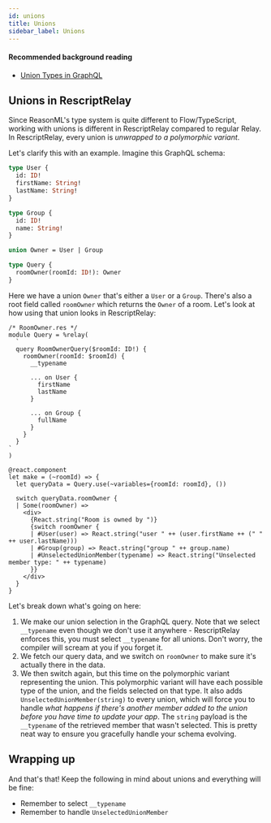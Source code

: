 ```yaml
---
id: unions
title: Unions
sidebar_label: Unions
---
```


#### Recommended background reading

- [Union Types in GraphQL](https://graphql.org/learn/schema/#union-types)

## Unions in RescriptRelay

Since ReasonML's type system is quite different to Flow/TypeScript, working with unions is different in RescriptRelay compared to regular Relay. In RescriptRelay, every union is _unwrapped to a polymorphic variant_.

Let's clarify this with an example. Imagine this GraphQL schema:

```graphql
type User {
  id: ID!
  firstName: String!
  lastName: String!
}

type Group {
  id: ID!
  name: String!
}

union Owner = User | Group

type Query {
  roomOwner(roomId: ID!): Owner
}
```

Here we have a union `Owner` that's either a `User` or a `Group`. There's also a root field called `roomOwner` which returns the `Owner` of a room. Let's look at how using that union looks in RescriptRelay:

```reason
/* RoomOwner.res */
module Query = %relay(
  `
  query RoomOwnerQuery($roomId: ID!) {
    roomOwner(roomId: $roomId) {
      __typename

      ... on User {
        firstName
        lastName
      }

      ... on Group {
        fullName
      }
    }
  }
`
)

@react.component
let make = (~roomId) => {
  let queryData = Query.use(~variables={roomId: roomId}, ())

  switch queryData.roomOwner {
  | Some(roomOwner) =>
    <div>
      {React.string("Room is owned by ")}
      {switch roomOwner {
      | #User(user) => React.string("user " ++ (user.firstName ++ (" " ++ user.lastName)))
      | #Group(group) => React.string("group " ++ group.name)
      | #UnselectedUnionMember(typename) => React.string("Unselected member type: " ++ typename)
      }}
    </div>
  }
}

```

Let's break down what's going on here:

1. We make our union selection in the GraphQL query. Note that we select `__typename` even though we don't use it anywhere - RescriptRelay enforces this, you must select `__typename` for all unions. Don't worry, the compiler will scream at you if you forget it.
2. We fetch our query data, and we switch on `roomOwner` to make sure it's actually there in the data.
3. We then switch again, but this time on the polymorphic variant representing the union. This polymorphic variant will have each possible type of the union, and the fields selected on that type. It also adds `UnselectedUnionMember(string)` to every union, which will force you to handle _what happens if there's another member added to the union before you have time to update your app_. The `string` payload is the `__typename` of the retrieved member that wasn't selected. This is pretty neat way to ensure you gracefully handle your schema evolving.

## Wrapping up

And that's that! Keep the following in mind about unions and everything will be fine:

- Remember to select `__typename`
- Remember to handle `UnselectedUnionMember`
